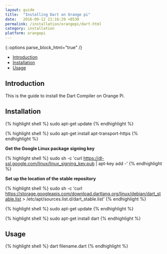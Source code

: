 ```yaml
---
layout: guide
title:  "Installing Dart on Orange pi"
date:   2016-09-12 21:16:29 +0530
permalink: /installation/orangepi/dart.html
category: installation
platform: orangepi
---
```


{::options parse_block_html="true" /}

* [Introduction](#introduction)
* [Installation](#installation)
* [Usage](#usage)

<section class="wrapper">



## Introduction

This is the guide to install the Dart Compiler on Orange Pi. 

## Installation

{% highlight shell %}
sudo apt-get update
{% endhighlight %}

{% highlight shell %}
sudo apt-get install apt-transport-https
{% endhighlight %}

**Get the Google Linux package signing key**

{% highlight shell %}
sudo sh -c 'curl https://dl-ssl.google.com/linux/linux_signing_key.pub | apt-key add -'
{% endhighlight %}

**Set up the location of the stable repository**

{% highlight shell %}
sudo sh -c 'curl https://storage.googleapis.com/download.dartlang.org/linux/debian/dart_stable.list > /etc/apt/sources.list.d/dart_stable.list'
{% endhighlight %}

{% highlight shell %}
sudo apt-get update
{% endhighlight %}

{% highlight shell %}
sudo apt-get install dart
{% endhighlight %}

## Usage
{% highlight shell %}
dart filename.dart
{% endhighlight %}

</section>
